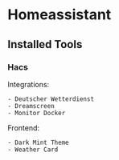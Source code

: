 # Homeassistant

## Installed Tools

###  Hacs
  
  Integrations:

    - Deutscher Wetterdienst
    - Dreamscreen 
    - Monitor Docker

  Frontend:

    - Dark Mint Theme
    - Weather Card